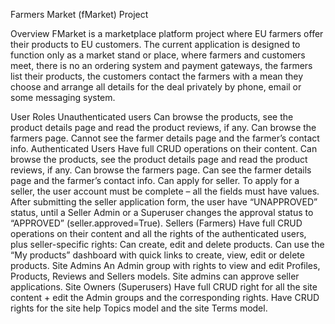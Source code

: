 Farmers Market (fMarket) Project

Overview
FMarket is a marketplace platform project where EU farmers offer their products to EU customers.
The current application is designed to function only as a market stand or place, where farmers and customers meet, there is no an ordering system and payment gateways, the farmers list their products, the customers contact the farmers with a mean they choose and arrange all details for the deal privately by phone, email or some messaging system.

User Roles
Unauthenticated users
Can browse the products, see the product details page and read the product reviews, if any.
Can browse the farmers page. Cannot see the farmer details page and the farmer’s contact info.
Authenticated Users
Have full CRUD operations on their content.
Can browse the products, see the product details page and read the product reviews, if any.
Can browse the farmers page. Can see the farmer details page and the farmer’s contact info.
Can apply for seller. To apply for a seller, the user account must be complete – all the fields must have values. After submitting the seller application form, the user have “UNAPPROVED” status, until a Seller Admin or a Superuser changes the approval status to “APPROVED” (seller.approved=True).
Sellers (Farmers)
Have full CRUD operations on their content and all the rights of the authenticated users, plus seller-specific rights:
Can create, edit and delete products. Can use the “My products” dashboard with quick links to create, view, edit or delete products.
Site Admins
An Admin group with rights to view and edit Profiles, Products, Reviews and Sellers models. Site admins can approve seller applications.
Site Owners (Superusers)
Have full CRUD right for all the site content + edit the Admin groups and the corresponding rights.
Have CRUD rights for the site help Topics model and the site Terms model.



